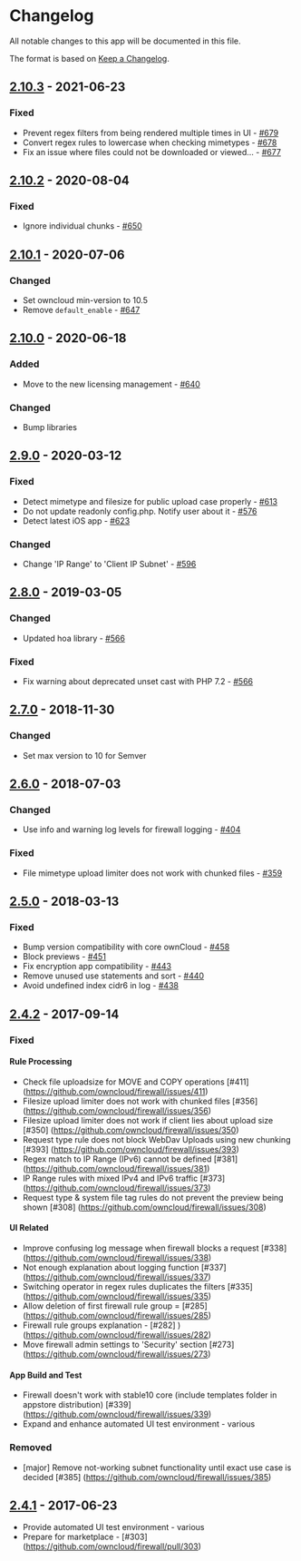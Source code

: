 # Changelog

All notable changes to this app will be documented in this file.

The format is based on [Keep a Changelog](http://keepachangelog.com/en/1.0.0/).

## [2.10.3] - 2021-06-23

### Fixed

- Prevent regex filters from being rendered multiple times in UI - [#679](https://github.com/owncloud/firewall/issues/679)
- Convert regex rules to lowercase when checking mimetypes - [#678](https://github.com/owncloud/firewall/issues/678)
- Fix an issue where files could not be downloaded or viewed… - [#677](https://github.com/owncloud/firewall/issues/677)

## [2.10.2] - 2020-08-04

### Fixed

- Ignore individual chunks - [#650](https://github.com/owncloud/firewall/issues/650)

## [2.10.1] - 2020-07-06

### Changed   

- Set owncloud min-version to 10.5
- Remove `default_enable` - [#647](https://github.com/owncloud/firewall/issues/647)

## [2.10.0] - 2020-06-18

### Added

- Move to the new licensing management - [#640](https://github.com/owncloud/firewall/issues/640)

### Changed

- Bump libraries

## [2.9.0] - 2020-03-12

### Fixed

- Detect mimetype and filesize for public upload case properly - [#613](https://github.com/owncloud/firewall/issues/613)
- Do not update readonly config.php. Notify user about it - [#576](https://github.com/owncloud/firewall/issues/576)
- Detect latest iOS app - [#623](https://github.com/owncloud/firewall/issues/623)

### Changed

- Change 'IP Range' to 'Client IP Subnet' - [#596](https://github.com/owncloud/firewall/issues/596)

## [2.8.0] - 2019-03-05

### Changed

- Updated hoa library - [#566](https://github.com/owncloud/firewall/issues/566)

### Fixed

- Fix warning about deprecated unset cast with PHP 7.2 - [#566](https://github.com/owncloud/firewall/issues/566)

## [2.7.0] - 2018-11-30

### Changed

- Set max version to 10 for Semver

## [2.6.0] - 2018-07-03

### Changed

- Use info and warning log levels for firewall logging - [#404](https://github.com/owncloud/firewall/issues/404)

### Fixed

- File mimetype upload limiter does not work with chunked files - [#359](https://github.com/owncloud/firewall/issues/359)

## [2.5.0] - 2018-03-13

### Fixed

- Bump version compatibility with core ownCloud - [#458](https://github.com/owncloud/firewall/pull/458)
- Block previews - [#451](https://github.com/owncloud/firewall/issues/451)
- Fix encryption app compatibility - [#443](https://github.com/owncloud/firewall/issues/443)
- Remove unused use statements and sort - [#440](https://github.com/owncloud/firewall/issues/440)
- Avoid undefined index cidr6 in log - [#438](https://github.com/owncloud/firewall/issues/438)

## [2.4.2] - 2017-09-14

### Fixed

#### Rule Processing

- Check file uploadsize for MOVE and COPY operations [#411] (https://github.com/owncloud/firewall/issues/411)
- Filesize upload limiter does not work with chunked files [#356] (https://github.com/owncloud/firewall/issues/356)
- Filesize upload limiter does not work if client lies about upload size [#350] (https://github.com/owncloud/firewall/issues/350)
- Request type rule does not block WebDav Uploads using new chunking [#393] (https://github.com/owncloud/firewall/issues/393)
- Regex match to IP Range (IPv6) cannot be defined [#381] (https://github.com/owncloud/firewall/issues/381)
- IP Range rules with mixed IPv4 and IPv6 traffic [#373] (https://github.com/owncloud/firewall/issues/373)
- Request type & system file tag rules do not prevent the preview being shown [#308] (https://github.com/owncloud/firewall/issues/308)

#### UI Related

- Improve confusing log message when firewall blocks a request [#338] (https://github.com/owncloud/firewall/issues/338)
- Not enough explanation about logging function [#337] (https://github.com/owncloud/firewall/issues/337)
- Switching operator in regex rules duplicates the filters [#335] (https://github.com/owncloud/firewall/issues/335)
- Allow deletion of first firewall rule group = [#285] (https://github.com/owncloud/firewall/issues/285)
- Firewall rule groups explanation - [#282] )(https://github.com/owncloud/firewall/issues/282)
- Move firewall admin settings to 'Security' section [#273] (https://github.com/owncloud/firewall/issues/273)

#### App Build and Test

- Firewall doesn't work with stable10 core (include templates folder in appstore distribution) [#339] (https://github.com/owncloud/firewall/issues/339)
- Expand and enhance automated UI test environment - various

### Removed

- [major] Remove not-working subnet functionality until exact use case is decided [#385] (https://github.com/owncloud/firewall/issues/385)

## [2.4.1] - 2017-06-23

- Provide automated UI test environment - various
- Prepare for marketplace - [#303] (https://github.com/owncloud/firewall/pull/303)

[2.10.3]: https://github.com/owncloud/firewall/compare/v2.10.2...v2.10.3
[2.10.2]: https://github.com/owncloud/firewall/compare/v2.10.1...v2.10.2
[2.10.1]: https://github.com/owncloud/firewall/compare/v2.10.0...v2.10.1
[2.10.0]: https://github.com/owncloud/firewall/compare/v2.9.0...v2.10.0
[2.9.0]: https://github.com/owncloud/firewall/compare/v2.8.0...v2.9.0
[2.8.0]: https://github.com/owncloud/firewall/compare/v2.7.0...v2.8.0
[2.7.0]: https://github.com/owncloud/firewall/compare/v2.6.0...v2.7.0
[2.6.0]: https://github.com/owncloud/firewall/compare/v2.5.0...v2.6.0
[2.5.0]: https://github.com/owncloud/firewall/compare/v2.4.2...v2.5.0
[2.4.2]: https://github.com/owncloud/firewall/compare/v2.4.1...v2.4.2
[2.4.1]: https://github.com/owncloud/firewall/compare/v10.0.2...v2.4.1
